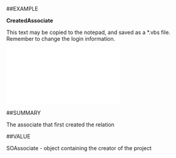 
##EXAMPLE

**CreatedAssociate**

This text may be copied to the notepad, and saved as a *.vbs file. Remember to change the login information.

![](..\..\Examples\vbs\SORelation.CreatedAssociate.vbs.txt)


##SUMMARY

The associate that first created the relation


##VALUE

SOAssociate - object containing the creator of the project


